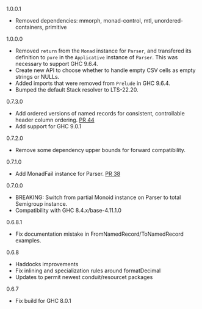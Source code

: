 1.0.0.1
* Removed dependencies: mmorph, monad-control, mtl,
  unordered-containers, primitive

1.0.0.0
* Removed `return` from the `Monad` instance for `Parser`, and
  transfered its definition to `pure` in the `Applicative` instance of
  `Parser`. This was necessary to support GHC 9.6.4.
* Create new API to choose whether to handle empty CSV cells as empty
  strings or NULLs.
* Added imports that were removed from `Prelude` in GHC 9.6.4.
* Bumped the default Stack resolver to LTS-22.20.

0.7.3.0
* Add ordered versions of named records for consistent, controllable header column ordering. [PR 44](https://github.com/ozataman/csv-conduit/pull/44)
* Add support for GHC 9.0.1

0.7.2.0
* Remove some dependency upper bounds for forward compatibility.

0.7.1.0
* Add MonadFail instance for Parser. [PR 38](https://github.com/ozataman/csv-conduit/pull/38)

0.7.0.0
* BREAKING: Switch from partial Monoid instance on Parser to total Semigroup instance.
* Compatibility with GHC 8.4.x/base-4.11.1.0

0.6.8.1
* Fix documentation mistake in FromNamedRecord/ToNamedRecord examples.

0.6.8
* Haddocks improvements
* Fix inlining and specialization rules around formatDecimal
* Updates to permit newest conduit/resourcet packages

0.6.7
* Fix build for GHC 8.0.1
